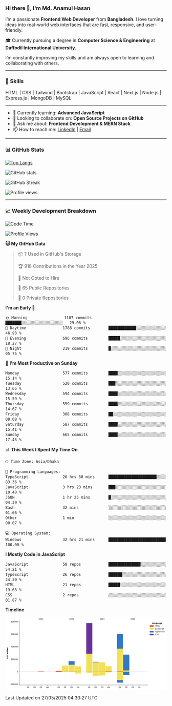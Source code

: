 ### Hi there 👋, I'm Md. Anamul Hasan

I’m a passionate **Frontend Web Developer** from **Bangladesh**. I love turning ideas into real-world web interfaces that are fast, responsive, and user-friendly.

🎓 Currently pursuing a degree in **Computer Science & Engineering** at **Daffodil International University**.

I’m constantly improving my skills and am always open to learning and collaborating with others.

---

### 🚀 Skills
HTML | CSS | Tailwind | Bootstrap | JavaScript | React | Next.js | Node.js | Express.js | MongoDB | MySQL 

---

- 🌱 Currently learning: **Advanced JavaScript**
- 👯 Looking to collaborate on: **Open Source Projects on GitHub**
- 💬 Ask me about: **Frontend Development & MERN Stack**
- 📫 How to reach me: [LinkedIn](https://www.linkedin.com/in/mdanamulhasan201) | [Email](mailto:anamulhasan3625@gmail.com)

---

### 📊 GitHub Stats

[![Top Langs](https://github-readme-stats.vercel.app/api/top-langs/?username=mdanamulhasan201&layout=compact)](https://github.com/anuraghazra/github-readme-stats)

![GitHub stats](https://github-readme-stats.vercel.app/api?username=mdanamulhasan201&show_icons=true&count_private=true&theme=tokyonight)

![GitHub Streak](https://streak-stats.demolab.com?user=mdanamulhasan201&theme=tokyonight)

![Profile views](https://gpvc.arturio.dev/mdanamulhasan201)

---

### 📈 Weekly Development Breakdown

<!--START_SECTION:waka-->
![Code Time](http://img.shields.io/badge/Code%20Time-177%20hrs%2012%20mins-blue)

![Profile Views](http://img.shields.io/badge/Profile%20Views-0-blue)

**🐱 My GitHub Data** 

> 📦 ? Used in GitHub's Storage 
 > 
> 🏆 918 Contributions in the Year 2025
 > 
> 🚫 Not Opted to Hire
 > 
> 📜 65 Public Repositories 
 > 
> 🔑 0 Private Repositories 
 > 
**I'm an Early 🐤** 

```text
🌞 Morning                1107 commits        ███████░░░░░░░░░░░░░░░░░░   29.06 % 
🌆 Daytime                1788 commits        ████████████░░░░░░░░░░░░░   46.93 % 
🌃 Evening                696 commits         █████░░░░░░░░░░░░░░░░░░░░   18.27 % 
🌙 Night                  219 commits         █░░░░░░░░░░░░░░░░░░░░░░░░   05.75 % 
```
📅 **I'm Most Productive on Sunday** 

```text
Monday                   577 commits         ████░░░░░░░░░░░░░░░░░░░░░   15.14 % 
Tuesday                  520 commits         ███░░░░░░░░░░░░░░░░░░░░░░   13.65 % 
Wednesday                594 commits         ████░░░░░░░░░░░░░░░░░░░░░   15.59 % 
Thursday                 559 commits         ████░░░░░░░░░░░░░░░░░░░░░   14.67 % 
Friday                   308 commits         ██░░░░░░░░░░░░░░░░░░░░░░░   08.08 % 
Saturday                 587 commits         ████░░░░░░░░░░░░░░░░░░░░░   15.41 % 
Sunday                   665 commits         ████░░░░░░░░░░░░░░░░░░░░░   17.45 % 
```


📊 **This Week I Spent My Time On** 

```text
🕑︎ Time Zone: Asia/Dhaka

💬 Programming Languages: 
TypeScript               26 hrs 58 mins      █████████████████████░░░░   83.36 % 
JavaScript               3 hrs 23 mins       ███░░░░░░░░░░░░░░░░░░░░░░   10.48 % 
JSON                     1 hr 25 mins        █░░░░░░░░░░░░░░░░░░░░░░░░   04.39 % 
Bash                     32 mins             ░░░░░░░░░░░░░░░░░░░░░░░░░   01.66 % 
Other                    1 min               ░░░░░░░░░░░░░░░░░░░░░░░░░   00.07 % 

💻 Operating System: 
Windows                  32 hrs 21 mins      █████████████████████████   100.00 % 
```

**I Mostly Code in JavaScript** 

```text
JavaScript               58 repos            ██████████████░░░░░░░░░░░   54.21 % 
TypeScript               26 repos            ██████░░░░░░░░░░░░░░░░░░░   24.30 % 
HTML                     21 repos            █████░░░░░░░░░░░░░░░░░░░░   19.63 % 
CSS                      2 repos             ░░░░░░░░░░░░░░░░░░░░░░░░░   01.87 % 
```



**Timeline**

![Lines of Code chart](https://raw.githubusercontent.com/mdanamulhasan201/mdanamulhasan201/main/assets/bar_graph.png)


 Last Updated on 27/05/2025 04:30:27 UTC
<!--END_SECTION:waka-->
